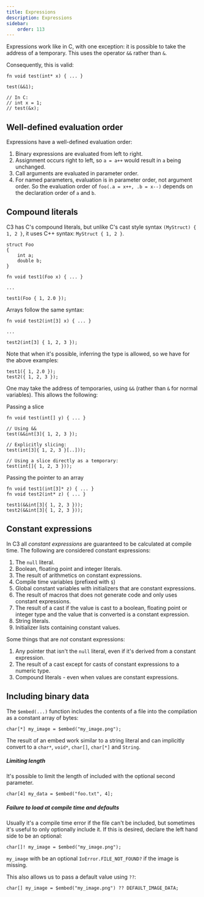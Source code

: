 ```yaml
---
title: Expressions
description: Expressions
sidebar:
    order: 113
---
```


Expressions work like in C, with one exception: it is possible to take the address of a temporary. This uses the operator `&&` rather than `&`.

Consequently, this is valid:

    fn void test(int* x) { ... }

    test(&&1);

    // In C:
    // int x = 1;
    // test(&x);

## Well-defined evaluation order

Expressions have a well-defined evaluation order:

1. Binary expressions are evaluated from left to right.
2. Assignment occurs right to left, so `a = a++` would result in `a` being unchanged.
3. Call arguments are evaluated in parameter order.
4. For named parameters, evaluation is in parameter order, not argument order. So the evaluation order of 
`foo(.a = x++, .b = x--)` depends on the declaration order of `a` and `b`.

## Compound literals

C3 has C's compound literals, but unlike C's cast style syntax `(MyStruct) { 1, 2 }`, 
it uses C++ syntax: `MyStruct { 1, 2 }`.

    struct Foo
    {
        int a;
        double b;
    }

    fn void test1(Foo x) { ... }

    ... 

    test1(Foo { 1, 2.0 });

Arrays follow the same syntax:

    fn void test2(int[3] x) { ... }

    ...

    test2(int[3] { 1, 2, 3 });


Note that when it's possible, inferring the type is allowed, so we have for the above examples:

    test1({ 1, 2.0 });
    test2({ 1, 2, 3 });

One may take the address of temporaries, using `&&` (rather than `&` for normal variables). This allows the following:

Passing a slice

    fn void test(int[] y) { ... }

    // Using &&
    test(&&int[3]{ 1, 2, 3 });

    // Explicitly slicing:
    test(int[3]{ 1, 2, 3 }[..]));

    // Using a slice directly as a temporary:
    test(int[]{ 1, 2, 3 }));

Passing the pointer to an array

    fn void test1(int[3]* z) { ... }
    fn void test2(int* z) { ... }

    test1(&&int[3]{ 1, 2, 3 }));
    test2(&&int[3]{ 1, 2, 3 }));


## Constant expressions

In C3 all _constant expressions_ are guaranteed to be calculated at compile time. The following are considered constant expressions:

1. The `null` literal.
2. Boolean, floating point and integer literals.
3. The result of arithmetics on constant expressions.
4. Compile time variables (prefixed with `$`)
5. Global constant variables with initializers that are constant expressions.
6. The result of macros that does not generate code and only uses constant expressions.
7. The result of a cast if the value is cast to a boolean, floating point or integer type and the value that is converted is a constant expression.
8. String literals.
9. Initializer lists containing constant values.

Some things that are *not* constant expressions:

1. Any pointer that isn't the `null` literal, even if it's derived from a constant expression.
2. The result of a cast except for casts of constant expressions to a numeric type.
3. Compound literals - even when values are constant expressions.

## Including binary data

The `$embed(...)` function includes the contents of a file into the compilation as a
constant array of bytes:

    char[*] my_image = $embed("my_image.png");

The result of an embed work similar to a string literal and can implicitly convert to a `char*`, 
`void*`, `char[]`, `char[*]` and `String`.

##### Limiting length

It's possible to limit the length of included with the optional second parameter.

    char[4] my_data = $embed("foo.txt", 4];

##### Failure to load at compile time and defaults

Usually it's a compile time error if the file can't be included, but sometimes it's useful
to only optionally include it. If this is desired, declare the left hand side to be an optional:

    char[]! my_image = $embed("my_image.png");

`my_image` with be an optional `IoError.FILE_NOT_FOUND?` if the image is missing.

This also allows us to pass a default value using `??`:

    char[] my_image = $embed("my_image.png") ?? DEFAULT_IMAGE_DATA;